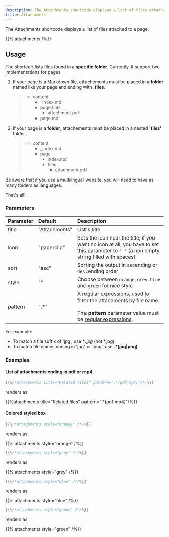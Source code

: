 ```yaml
---
description: The Attachments shortcode displays a list of files attached to a page
title: Attachments
---
```


The Attachments shortcode displays a list of files attached to a page.

{{% attachments /%}}

## Usage

The shortcurt lists files found in a **specific folder**.
Currently, it support two implementations for pages

1. If your page is a Markdown file, attachements must be placed in a **folder** named like your page and ending with **.files**.

    > * content
    >   * _index.md
    >   * page.files
    >      * attachment.pdf
    >   * page.md

2. If your page is a **folder**, attachements must be placed in a nested **'files'** folder.

    > * content
    >   * _index.md
    >   * page
    >      * index.md
    >      * files
    >          * attachment.pdf

Be aware that if you use a multilingual website, you will need to have as many folders as languages.

That's all!

### Parameters

| Parameter | Default | Description |
|:--|:--|:--|
| title | "Attachments" | List's title |
| icon | "paperclip" | Sets the icon near the title; if you want no icon at all, you have to set this parameter to `" "` (a non empty string filled with spaces) |
| sort  | "asc" | Sorting the output in `asc`ending or `desc`ending order |
| style | "" | Choose between `orange`, `grey`, `blue` and `green` for nice style |
| pattern | ".*" | A regular expressions, used to filter the attachments by file name. <br/><br/>The **pattern** parameter value must be [regular expressions](https://en.wikipedia.org/wiki/Regular_expression).

For example:

* To match a file suffix of 'jpg', use **.*jpg** (not *.jpg).
* To match file names ending in 'jpg' or 'png', use **.*(jpg|png)**

### Examples

#### List of attachments ending in pdf or mp4

````go
{{%/*attachments title="Related files" pattern=".*(pdf|mp4)"/*/%}}
````

renders as

{{%attachments title="Related files" pattern=".*(pdf|mp4)"/%}}

#### Colored styled box

````go
{{%/*attachments style="orange" /*/%}}
````

renders as

{{% attachments style="orange" /%}}

````go
{{%/*attachments style="grey" /*/%}}
````

renders as

{{% attachments style="grey" /%}}

````go
{{%/*attachments style="blue" /*/%}}
````

renders as

{{% attachments style="blue" /%}}

````go
{{%/*attachments style="green" /*/%}}
````

renders as

{{% attachments style="green" /%}}
